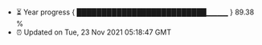 - ⏳ Year progress { ██████████████████████████▁▁▁▁ } 89.38 %
- ⏰ Updated on Tue, 23 Nov 2021 05:18:47 GMT

